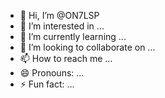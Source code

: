 - 👋 Hi, I’m @ON7LSP
- 👀 I’m interested in ...
- 🌱 I’m currently learning ...
- 💞️ I’m looking to collaborate on ...
- 📫 How to reach me ...
- 😄 Pronouns: ...
- ⚡ Fun fact: ...

<!---
ON7LSP/ON7LSP is a ✨ special ✨ repository because its `README.md` (this file) appears on your GitHub profile.
You can click the Preview link to take a look at your changes.
--->

